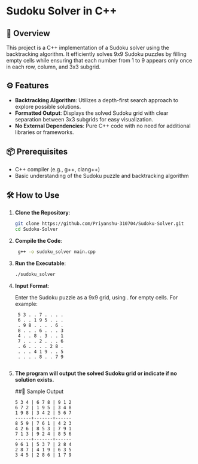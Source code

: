 # Sudoku Solver in C++

## 🧩 Overview

This project is a C++ implementation of a Sudoku solver using the backtracking algorithm. It efficiently solves 9x9 Sudoku puzzles by filling empty cells while ensuring that each number from 1 to 9 appears only once in each row, column, and 3x3 subgrid.

## ⚙️ Features

- **Backtracking Algorithm**: Utilizes a depth-first search approach to explore possible solutions.
- **Formatted Output**: Displays the solved Sudoku grid with clear separation between 3x3 subgrids for easy visualization.
- **No External Dependencies**: Pure C++ code with no need for additional libraries or frameworks.

## 📦 Prerequisites

- C++ compiler (e.g., g++, clang++)
- Basic understanding of the Sudoku puzzle and backtracking algorithm

## 🛠️ How to Use

1. **Clone the Repository**:

   ```bash
   git clone https://github.com/Priyanshu-310704/Sudoku-Solver.git
   cd Sudoku-Solver
2. **Compile the Code**:
   ```bash
    g++ -o sudoku_solver main.cpp

3. **Run the Executable**:
    ```bash
    ./sudoku_solver


4. **Input Format**:

   Enter the Sudoku puzzle as a 9x9 grid, using . for empty cells. For example:
   ```
    5 3 . . 7 . . . .
    6 . . 1 9 5 . . .
    . 9 8 . . . . 6 .
    8 . . . 6 . . . 3
    4 . . 8 . 3 . . 1
    7 . . . 2 . . . 6
    . 6 . . . . 2 8 .
    . . . 4 1 9 . . 5
    . . . . 8 . . 7 9


5. **The program will output the solved Sudoku grid or indicate if no solution exists.**

      ##🎨 Sample Output
      ```
      5 3 4 | 6 7 8 | 9 1 2
      6 7 2 | 1 9 5 | 3 4 8
      1 9 8 | 3 4 2 | 5 6 7
      ------+-------+------
      8 5 9 | 7 6 1 | 4 2 3
      4 2 6 | 8 5 3 | 7 9 1
      7 1 3 | 9 2 4 | 8 5 6
      ------+-------+------
      9 6 1 | 5 3 7 | 2 8 4
      2 8 7 | 4 1 9 | 6 3 5
      3 4 5 | 2 8 6 | 1 7 9
